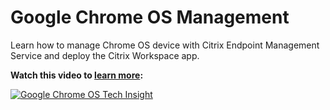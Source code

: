 ﻿---
layout: doc
h3InToc: true
contributedBy: Frank Srp
description: Manage Chrome OS devices with Citrix Endpoint Management.
---
# Google Chrome OS Management

Learn how to manage Chrome OS device with Citrix Endpoint Management Service and deploy the Citrix Workspace app.

**Watch this video to [learn more](https://www.youtube.com/watch?v=UfPmACMCEk0):**

[![Google Chrome OS Tech Insight](/en-us/tech-zone/learn/media/shared_video-placeholder.png)](https://www.youtube.com/watch?v=UfPmACMCEk0)
